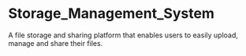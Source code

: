 # Storage_Management_System
A file storage and sharing platform that enables users to easily upload, manage and share their files.
